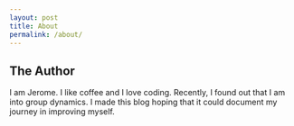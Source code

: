 ```yaml
---
layout: post
title: About
permalink: /about/
---
```


## The Author

I am Jerome. I like coffee and I love coding. Recently, I found out that I am
into group dynamics. I made this blog hoping that it could document my journey
in improving myself.
